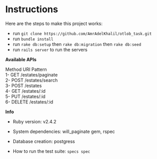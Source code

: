 # Instructions
Here are the steps to make this project works:

* run `git clone https://github.com/AmrAdelKhalil/otlob_task.git`
* run `bundle install`
* run `rake db:setup` then `rake db:migration` then `rake db:seed`
* run `rails server` to run the servers


**Available APIs**

  Method   URI Pattern                 
1-  GET    /estates/paginate            
2-  POST   /estates/search                 
3-  POST   /estates         
4-  GET    /estates/:id           
5-  PUT    /estates/:id     
6-  DELETE /estates/:id   

**Info**

* Ruby version: v2.4.2

* System dependencies: will_paginate gem, rspec

* Database creation: postgress

* How to run the test suite: `specs spec`
